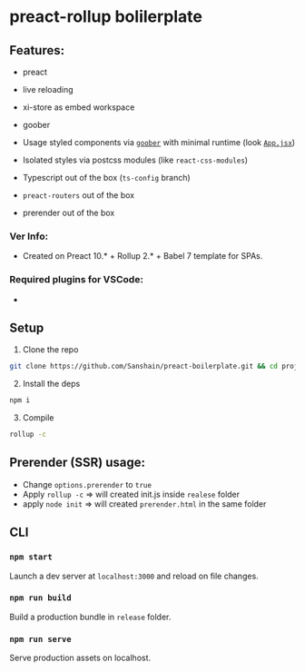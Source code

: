 # preact-rollup bolilerplate



## Features: 

- preact
- live reloading
- xi-store as embed workspace
- goober

- Usage styled components via [`goober`](https://www.npmjs.com/package/goober) with minimal runtime (look [`App.jsx`](https://github.com/Sanshain/preact-boilerplate/blob/main/source/App.jsx)) 
- Isolated styles via postcss modules (like `react-css-modules`)
- Typescript out of the box (`ts-config` branch)
- `preact-routers` out of the box
- prerender out of the box

### Ver Info:

- Created on Preact 10.* + Rollup 2.* + Babel 7 template for SPAs.

### Required plugins for VSCode: 

- 



## Setup

1. Clone the repo
```sh
git clone https://github.com/Sanshain/preact-boilerplate.git && cd project-templates
```

2. Install the deps
```sh
npm i
```

3. Compile
```sh
rollup -c
```


## Prerender (SSR) usage:

- Change `options.prerender` to `true` 
- Apply `rollup -c` => will created init.js inside `realese` folder
- apply `node init` => will created `prerender.html` in the same folder


## CLI

### `npm start`

Launch a dev server at `localhost:3000` and reload on file changes.

### `npm run build`

Build a production bundle in `release` folder.

### `npm run serve`

Serve production assets on localhost.

